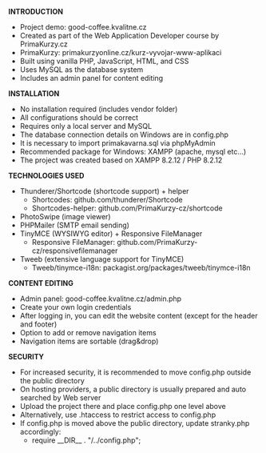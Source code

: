 **INTRODUCTION**  
* Project demo: good-coffee.kvalitne.cz  
* Created as part of the Web Application Developer course by PrimaKurzy.cz  
* PrimaKurzy: primakurzyonline.cz/kurz-vyvojar-www-aplikaci  
* Built using vanilla PHP, JavaScript, HTML, and CSS  
* Uses MySQL as the database system  
* Includes an admin panel for content editing  
  
**INSTALLATION**  
* No installation required (includes vendor folder)
* All configurations should be correct
* Requires only a local server and MySQL  
* The database connection details on Windows are in config.php
* It is necessary to import primakavarna.sql via phpMyAdmin
* Recommended package for Windows: XAMPP (apache, mysql etc...)
* The project was created based on XAMPP 8.2.12 / PHP 8.2.12

**TECHNOLOGIES USED**  
* Thunderer/Shortcode (shortcode support) + helper  
  * Shortcodes: github.com/thunderer/Shortcode
  * Shortcodes-helper: github.com/PrimaKurzy-cz/shortcode  
* PhotoSwipe (image viewer)  
* PHPMailer (SMTP email sending)  
* TinyMCE (WYSIWYG editor) + Responsive FileManager  
  * Responsive FileManager: github.com/PrimaKurzy-cz/responsivefilemanager  
* Tweeb (extensive language support for TinyMCE)  
  * Tweeb/tinymce-i18n: packagist.org/packages/tweeb/tinymce-i18n  
  
**CONTENT EDITING**  
* Admin panel: good-coffee.kvalitne.cz/admin.php  
* Create your own login credentials  
* After logging in, you can edit the website content (except for the header and footer)  
* Option to add or remove navigation items
* Navigation items are sortable (drag&drop)  
  
**SECURITY**  
* For increased security, it is recommended to move config.php outside the public directory  
* On hosting providers, a public directory is usually prepared and auto searched by Web server
* Upload the project there and place config.php one level above
* Alternatively, use .htaccess to restrict access to config.php  
* If config.php is moved above the public directory, update stranky.php accordingly:
  * require \_\_DIR\_\_ . "/../config.php";  









